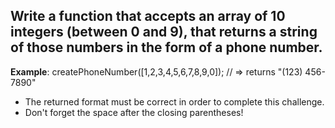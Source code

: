 <h2>Write a function that accepts an array of 10 integers (between 0 and 9), that returns a string of those numbers in the form of a phone number.</h2>

<b>Example</b>: 
  createPhoneNumber([1,2,3,4,5,6,7,8,9,0]); // => returns "(123) 456-7890"
  
- The returned format must be correct in order to complete this challenge.<br>
- Don't forget the space after the closing parentheses!
